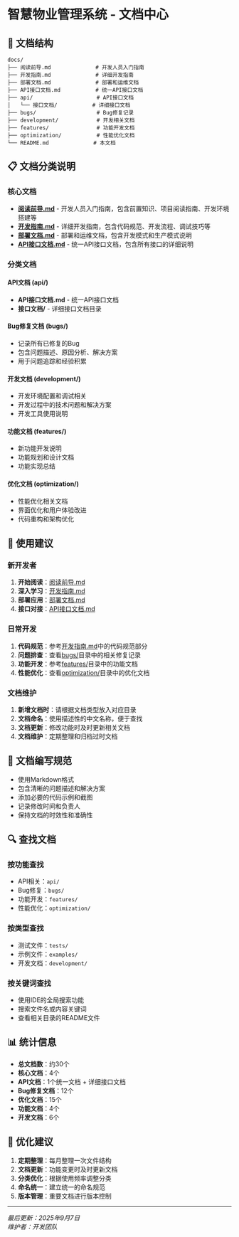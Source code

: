 # 智慧物业管理系统 - 文档中心

## 📁 文档结构

```
docs/
├── 阅读前导.md              # 开发人员入门指南
├── 开发指南.md              # 详细开发指南
├── 部署文档.md              # 部署和运维文档
├── API接口文档.md           # 统一API接口文档
├── api/                    # API接口文档
│   └── 接口文档/           # 详细接口文档
├── bugs/                   # Bug修复记录
├── development/            # 开发相关文档
├── features/               # 功能开发文档
├── optimization/           # 性能优化文档
└── README.md              # 本文档
```

## 📋 文档分类说明

### 核心文档
- **[阅读前导.md](./阅读前导.md)** - 开发人员入门指南，包含前置知识、项目阅读指南、开发环境搭建等
- **[开发指南.md](./开发指南.md)** - 详细开发指南，包含代码规范、开发流程、调试技巧等
- **[部署文档.md](./部署文档.md)** - 部署和运维文档，包含开发模式和生产模式说明
- **[API接口文档.md](./API接口文档.md)** - 统一API接口文档，包含所有接口的详细说明

### 分类文档

#### API文档 (api/)
- **API接口文档.md** - 统一API接口文档
- **接口文档/** - 详细接口文档目录

#### Bug修复文档 (bugs/)
- 记录所有已修复的Bug
- 包含问题描述、原因分析、解决方案
- 用于问题追踪和经验积累

#### 开发文档 (development/)
- 开发环境配置和调试相关
- 开发过程中的技术问题和解决方案
- 开发工具使用说明

#### 功能文档 (features/)
- 新功能开发说明
- 功能规划和设计文档
- 功能实现总结

#### 优化文档 (optimization/)
- 性能优化相关文档
- 界面优化和用户体验改进
- 代码重构和架构优化

## 🚀 使用建议

### 新开发者
1. **开始阅读**：[阅读前导.md](./阅读前导.md)
2. **深入学习**：[开发指南.md](./开发指南.md)
3. **部署应用**：[部署文档.md](./部署文档.md)
4. **接口对接**：[API接口文档.md](./API接口文档.md)

### 日常开发
1. **代码规范**：参考[开发指南.md](./开发指南.md)中的代码规范部分
2. **问题排查**：查看[bugs/](./bugs/)目录中的相关修复记录
3. **功能开发**：参考[features/](./features/)目录中的功能文档
4. **性能优化**：查看[optimization/](./optimization/)目录中的优化文档

### 文档维护
1. **新增文档时**：请根据文档类型放入对应目录
2. **文档命名**：使用描述性的中文名称，便于查找
3. **文档更新**：修改功能时及时更新相关文档
4. **文档维护**：定期整理和归档过时文档

## 📝 文档编写规范

- 使用Markdown格式
- 包含清晰的问题描述和解决方案
- 添加必要的代码示例和截图
- 记录修改时间和负责人
- 保持文档的时效性和准确性

## 🔍 查找文档

### 按功能查找
- API相关：`api/`
- Bug修复：`bugs/`
- 功能开发：`features/`
- 性能优化：`optimization/`

### 按类型查找
- 测试文件：`tests/`
- 示例文件：`examples/`
- 开发文档：`development/`

### 按关键词查找
- 使用IDE的全局搜索功能
- 搜索文件名或内容关键词
- 查看相关目录的README文件

## 📊 统计信息

- **总文档数**：约30个
- **核心文档**：4个
- **API文档**：1个统一文档 + 详细接口文档
- **Bug修复文档**：12个
- **优化文档**：15个
- **功能文档**：4个
- **开发文档**：6个

## 🎯 优化建议

1. **定期整理**：每月整理一次文件结构
2. **文档更新**：功能变更时及时更新文档
3. **分类优化**：根据使用频率调整分类
4. **命名统一**：建立统一的命名规范
5. **版本管理**：重要文档进行版本控制

---

*最后更新：2025年9月7日*  
*维护者：开发团队*